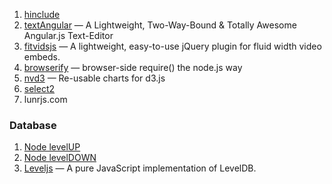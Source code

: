 1. [hinclude](http://mnot.github.io/hinclude/)
2. [textAngular](http://textangular.com/) — A Lightweight, Two-Way-Bound & Totally Awesome Angular.js Text-Editor
3. [fitvidsjs](http://fitvidsjs.com) — A lightweight, easy-to-use jQuery plugin for fluid width video embeds.
4. [browserify](http://browserify.org/) — browser-side require() the node.js way
5. [nvd3](http://nvd3.org/) — Re-usable charts for d3.js
6. [select2](http://ivaynberg.github.io/select2/)
7. lunrjs.com

### Database

1. [Node levelUP](https://github.com/rvagg/node-levelup)
2. [Node levelDOWN](https://github.com/rvagg/node-leveldown/)
3. [Leveljs](https://github.com/rvagg/leveljs) — A pure JavaScript implementation of LevelDB.
